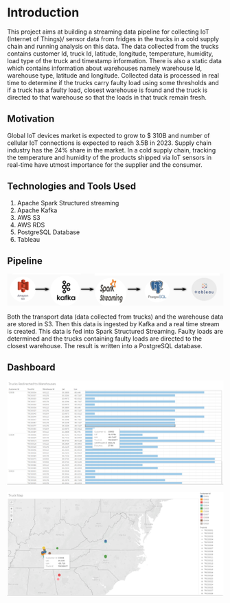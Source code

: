 # Introduction

This project aims at building a streaming data pipeline for collecting IoT (Internet of Things)/ sensor data from fridges in the trucks in a cold supply chain and running analysis on this data. The data collected from the trucks contains customer Id, truck Id, latitude, longitude, temperature, humidity, load type of the truck and timestamp information. There is also a static data which contains information about warehouses namely warehouse Id, warehouse type, latitude and longitude. Collected data is processed in real time to determine if the trucks carry faulty load using some thresholds and if a truck has a faulty load, closest warehouse is found and the truck is directed to that warehouse so that the loads in that truck remain fresh.

## Motivation

Global IoT devices market is expected to grow to $ 310B and number of cellular IoT connections is expected to reach 3.5B in 2023. Supply chain industry has the 24% share in the market. In a cold supply chain, tracking the temperature and humidity of the products shipped via IoT sensors in real-time have utmost importance for the supplier and the consumer. 

## Technologies and Tools Used

1. Apache Spark Structured streaming
2. Apache Kafka
3. AWS S3
4. AWS RDS
4. PostgreSQL Database
5. Tableau

## Pipeline
![Pipeline](./images/streamingpipeline.png)

Both the transport data (data collected from trucks) and the warehouse data are stored in S3. Then this data  is ingested by Kafka and a real time stream is created. This data is fed into Spark Structured Streaming. Faulty loads are determined and the trucks containing faulty loads are directed to the closest warehouse. The result is written into a PostgreSQL database.

## Dashboard

![Dashboard](./images/listtrucks.png)

![Dashboard](./images/maptrucks.png)
